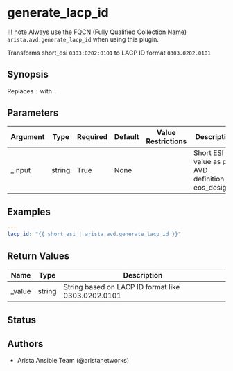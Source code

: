 # generate_lacp_id

!!! note
    Always use the FQCN (Fully Qualified Collection Name) `arista.avd.generate_lacp_id` when using this plugin.

Transforms short\_esi <code>0303\:0202\:0101</code> to LACP ID format <code>0303.0202.0101</code>

## Synopsis

Replaces <code>\:</code> with <code>.</code>

## Parameters

| Argument | Type | Required | Default | Value Restrictions | Description |
| -------- | ---- | -------- | ------- | ------------------ | ----------- |
| _input | string | True | None |  | Short ESI value as per AVD definition in eos\_designs. |

## Examples

```yaml
---
lacp_id: "{{ short_esi | arista.avd.generate_lacp_id }}"
```

## Return Values

| Name | Type | Description |
| ---- | ---- | ----------- |
| _value | string | String based on LACP ID format like 0303.0202.0101 |

## Status

## Authors

- Arista Ansible Team (@aristanetworks)

